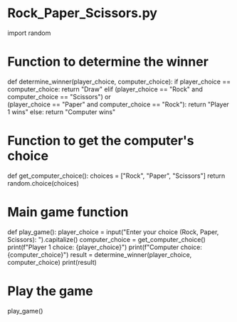 # Rock_Paper_Scissors.py
import random
# Function to determine the winner
def determine_winner(player_choice, computer_choice):
    if player_choice == computer_choice:
        return "Draw"
    elif (player_choice == "Rock" and computer_choice == "Scissors") or \
         (player_choice == "Paper" and computer_choice == "Rock"):
        return "Player 1 wins"
    else:
        return "Computer wins"
# Function to get the computer's choice
def get_computer_choice():
    choices = ["Rock", "Paper", "Scissors"]
    return random.choice(choices)
# Main game function
def play_game():
    player_choice = input("Enter your choice (Rock, Paper, Scissors): ").capitalize()
    computer_choice = get_computer_choice()
    print(f"Player 1 choice: {player_choice}")
    print(f"Computer choice: {computer_choice}")
    result = determine_winner(player_choice, computer_choice)
    print(result)
# Play the game
play_game()
